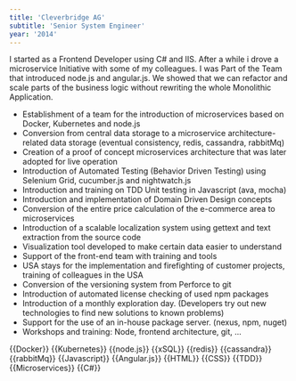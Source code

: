 ```yaml
---
title: 'Cleverbridge AG'
subtitle: 'Senior System Engineer'
year: '2014'
---
```


I started as a Frontend Developer using C# and IIS. After a while i drove a microservice Initiative with some of my colleagues. I was Part of the Team that introduced node.js and angular.js. We showed that we can refactor and scale parts of the business logic without rewriting the whole Monolithic Application.

* Establishment of a team for the introduction of microservices based on Docker, Kubernetes and node.js
* Conversion from central data storage to a microservice architecture-related data storage (eventual consistency, redis, cassandra, rabbitMq)
* Creation of a proof of concept microservices architecture that was later adopted for live operation
* Introduction of Automated Testing (Behavior Driven Testing) using Selenium Grid, cucumber.js and nightwatch.js
* Introduction and training on TDD Unit testing in Javascript (ava, mocha)
* Introduction and implementation of Domain Driven Design concepts
* Conversion of the entire price calculation of the e-commerce area to microservices
* Introduction of a scalable localization system using gettext and text extraction from the source code
* Visualization tool developed to make certain data easier to understand
* Support of the front-end team with training and tools
* USA stays for the implementation and firefighting of customer projects, training of colleagues in the USA
* Conversion of the versioning system from Perforce to git
* Introduction of automated license checking of used npm packages
* Introduction of a monthly exploration day. (Developers try out new technologies to find new solutions to known problems)
* Support for the use of an in-house package server. (nexus, npm, nuget)
* Workshops and training: Node, frontend architecture, git, ...

{{Docker}}
{{Kubernetes}}
{{node.js}}
{{xSQL}}
{{redis}}
{{cassandra}}
{{rabbitMq}}
{{Javascript}}
{{Angular.js}}
{{HTML}}
{{CSS}}
{{TDD}}
{{Microservices}}
{{C#}}